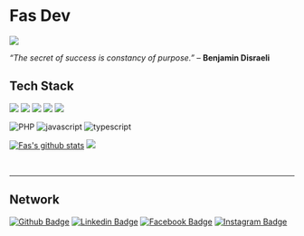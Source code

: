 # Fas Dev

![](https://hits.seeyoufarm.com/api/count/incr/badge.svg?url=https%3A%2F%2Fgithub.com%2FFas96)

<i>“The secret of success is constancy of purpose.”</i> – <strong>Benjamin Disraeli</strong>

## Tech Stack
<a href="#" target="_blank"><img src="https://img.shields.io/badge/Java-007396?style=flat-square&logo=Java&logoColor=white"/></a>
<a href="#" target="_blank"><img src="https://img.shields.io/badge/Spring-6DB33F?style=flat-square&logo=Spring&logoColor=white"/></a>
<a href="#" target="_blank"><img src="https://img.shields.io/badge/Hibernate-59666C?style=flat-square&logo=Hibernate&logoColor=white"/></a> 
<a href="#" target="_blank"><img src="https://img.shields.io/badge/IntelliJ-000000?style=flat-square&logo=IntelliJ-IDEA&logoColor=white"/></a>
<a href="#" target="_blank"><img src="https://img.shields.io/badge/Docker-2496ED?style=flat-square&logo=Docker&logoColor=white"/></a>

![PHP](https://img.shields.io/badge/Php-Dev-blue)   ![javascript](https://img.shields.io/badge/Javascript-FFE400) ![typescript](https://img.shields.io/badge/Typescript-0054FF)

[![Fas's github stats](https://github-readme-stats.vercel.app/api?username=Fas96&theme=algolia)](https://github.com/Fas96)
![](https://github-readme-stats.vercel.app/api/top-langs/?username=Fas96&layout=compact&theme=algolia)

<br><hr/>
## Network
[![Github Badge](http://img.shields.io/badge/-Github-000000?style=flat-square&logo=github&link=https://github.com/Fas96)](https://github.com/Fas96)
[![Linkedin Badge](https://img.shields.io/badge/-LinkedIn-blue?style=flat-square&logo=Linkedin&logoColor=white&link=https://www.linkedin.com/in/firibu-anyass-088182107
)](https://www.linkedin.com/in/firibu-anyass-088182107)
[![Facebook Badge](https://img.shields.io/badge/Facebook-1877f2?style=flat-square&logo=facebook&logoColor=white&link=https://www.facebook.com/anyasssulemana.firibu)](https://www.facebook.com/anyasssulemana.firibu)
[![Instagram Badge](https://img.shields.io/badge/Instagram-ff69b4?style=flat-square&logo=instagram&logoColor=white&link=https://www.instagram.com/__freeman__bhim)](https://www.instagram.com/___freeman___bhim)
 
